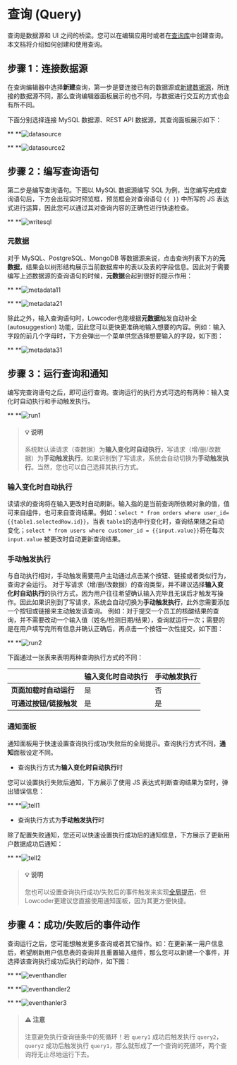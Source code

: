 # 查询 (Query)

查询是数据源和 UI 之间的桥梁。您可以在编辑应用时或者在[查询库](https://majiang.co/docs/query-library)中创建查询。本文档将介绍如何创建和使用查询。

## 步骤 1：连接数据源

在查询编辑器中选择**新建**查询，第一步是要连接已有的数据源或[新建数据源](https://majiang.co/docs/datasource#%E6%96%B0%E5%BB%BA%E6%95%B0%E6%8D%AE%E6%BA%90)，所连接的数据源不同，那么查询编辑器面板展示的也不同，与数据进行交互的方式也会有所不同。

下面分别选择连接 MySQL 数据源、REST API 数据源，其查询面板展示如下：

**       **![datasource](assets/datasource-20231002173453-sh93w7l.png "datasource")[           ](https://majiang.co/static/355179a6d80b562a1e87b81379775d1b/e8f1b/datasource.png)

**       **![datasource2](assets/datasource2-20231002173453-wpnup7q.png "datasource2")[           ](https://majiang.co/static/00cba2af014cb0837b47c088cd078529/0f96c/datasource2.png)

## 步骤 2：编写查询语句

第二步是编写查询语句。下图以 MySQL 数据源编写 SQL 为例，当您编写完成查询语句后，下方会出现实时预览框，预览框会对查询语句 `{{ }}`​ 中所写的 JS 表达式进行运算，因此您可以通过其对查询内容的正确性进行快速检查。

**       **![writesql](assets/writesql-20231002173453-5h5bxfm.png "writesql")[           ](https://majiang.co/static/4e552941a68e18084206ff030b8e5fff/f3abf/writesql.png)

### 元数据

对于 MySQL、PostgreSQL、MongoDB 等数据源来说，点击查询列表下方的​**元数据**​，结果会以树形结构展示当前数据库中的表以及表的字段信息。因此对于需要编写上述数据源的查询语句的时候，**元数据**会起到很好的提示作用：

**       **![metadata11](assets/metadata11-20231002173453-vdv7w93.png "metadata11")[           ](https://majiang.co/static/ab97ea747e3e3225588c4cac51f1d62c/3dde1/metadata11.png)

**       **![metadata21](assets/metadata21-20231002173453-c3dx8pt.png "metadata21")[           ](https://majiang.co/static/faf75f7a0802ae8abb213c5ebc862dea/f53a0/metadata21.png)

除此之外，输入查询语句时，Lowcoder也能根据**元数据**触发自动补全 (autosuggestion) 功能，因此您可以更快更准确地输入想要的内容。例如：输入字段的前几个字母时，下方会弹出一个菜单供您选择想要输入的字段，如下图：

**       **![metadata31](assets/metadata31-20231002173453-4xficjf.png "metadata31")[           ](https://majiang.co/static/d1423a17233dce5e129dcedbfd152685/b85c3/metadata31.png)

## 步骤 3：运行查询和通知

编写完查询语句之后，即可运行查询。查询运行的执行方式可选的有两种：输入变化时自动执行和手动触发执行。

**       **![run1](assets/run1-20231002173453-61ait2c.png "run1")[           ](https://majiang.co/static/019aa8e5f989636af197fa4adde7abed/31198/run1.png)

> #### 💡 说明
>
> 系统默认读请求（查数据）为​**输入变化时自动执行**​，写请求（增/删/改数据）为​**手动触发执行**​。如果识别到了写请求，系统会自动切换为​**手动触发执行**​。当然，您也可以自己选择其执行方式。

### 输入变化时自动执行

读请求的查询将在输入更改时自动刷新。输入指的是当前查询所依赖对象的值，值可来自组件，也可来自查询结果。例如：`select * from orders where user_id={{table1.selectedRow.id}}`​ ，当表 `table1`​ 的选中行变化时，查询结果随之自动变化；`select * from users where customer_id = {{input.value}}`​ 将在每次 `input.value`​ 被更改时自动更新查询结果。

### 手动触发执行

与自动执行相对，手动触发需要用户主动通过点击某个按钮、链接或者类似行为，查询才会运行。 对于写请求（增/删/改数据）的查询类型，并不建议选择**输入变化时自动执行**的执行方式，因为用户往往希望确认输入完毕且无误后才触发写操作。因此如果识别到了写请求，系统会自动切换为​**手动触发执行**​，此外您需要添加一个按钮或链接来主动触发该查询。 例如：对于提交一个员工的核酸结果的查询，并不需要改动一个输入值（姓名/检测日期/结果），查询就运行一次；需要的是在用户填写完所有信息并确认正确后，再点击一个按钮一次性提交，如下图：

**       **![run2](assets/run2-20231002173453-io6acub.png "run2")[           ](https://majiang.co/static/bc3c4de0d439b91ccb3d12083aff2db9/587b0/run2.png)

下面通过一张表来表明两种查询执行方式的不同：

||**输入变化时自动执行**|**手动触发执行**|
| --| ----| ----|
|**页面加载时自动运行**|是|否|
|**可通过按钮/链接触发**|是|是|

### 通知面板

通知面板用于快速设置查询执行成功/失败后的全局提示。查询执行方式不同，**通知**面板设定不同。

* 查询执行方式为**输入变化时自动执行**时

您可以设置执行失败后通知，下方展示了使用 JS 表达式判断查询结果为空时，弹出错误信息：

**       **![tell1](assets/tell1-20231002173453-t43drmb.png "tell1")[           ](https://majiang.co/static/09ecf519e07492710b43b3c86057a6b0/21b4d/tell1.png)

* 查询执行方式为**手动触发执行**时

除了配置失败通知，您还可以快速设置执行成功后的通知信息，下方展示了更新用户数据成功后通知：

**       **![tell2](assets/tell2-20231002173453-bin5q9w.png "tell2")[           ](https://majiang.co/static/8e76770a1e144abd38b1ef7f0eb1a7fd/21b4d/tell2.png)

> #### 💡 说明
>
> 您也可以设置查询执行成功/失败后的事件触发来实现[全局提示](https://majiang.co/docs/event-handler#%E5%85%A8%E5%B1%80%E6%8F%90%E7%A4%BA)，但Lowcoder更建议您直接使用通知面板，因为其更方便快捷。

## 步骤 4：成功/失败后的事件动作

查询运行之后，您可能想触发更多查询或者其它操作。如：在更新某一用户信息后，希望刷新用户信息表的查询并且重置输入组件，那么您可以新建一个事件，并选择该查询执行成功后执行的动作，如下图：

**       **![eventhandler](assets/eventhandler-20231002173453-b1uk6eq.png "eventhandler")[           ](https://majiang.co/static/67e1cb553e6feb24ea90ea31337faccb/21b4d/eventhandler.png)

**       **![eventhandler2](assets/eventhandler2-20231002173453-66a7frv.png "eventhandler2")[           ](https://majiang.co/static/77e915cf862bd1c1c2ce726c92be7ba5/699b7/eventhandler2.png)

**       **![eventhanler3](assets/eventhanler3-20231002173453-3eqpifo.png "eventhanler3")[           ](https://majiang.co/static/c64a36aada079939cd44e1d6b283d665/0a47e/eventhanler3.png)

> #### ⚠️ 注意
>
> 注意避免执行查询链条中的死循环！若 `query1`​ 成功后触发执行 `query2`​，`query2`​ 成功后触发执行 `query1`​，那么就形成了一个查询的死循环，两个查询将无止尽地运行下去。
